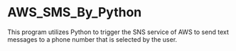 # AWS_SMS_By_Python

This program utilizes Python to trigger the SNS service of AWS to send text messages to a phone number that is selected by the user.
